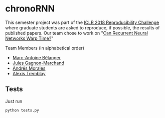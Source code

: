 # chronoRNN

This semester project was part of the [ICLR 2018 Reproducibility Challenge](https://ift6135h18.wordpress.com/project-description-iclr2018-reproducibility-challenge/) where graduate students are asked to reproduce, if possible, the results of published papers. Our team chose to work on "[Can Recurrent Neural Networks Warp Time?](https://openreview.net/pdf?id=SJcKhk-Ab)"

Team Members (in alphabetical order)
- [Marc-Antoine Bélanger](https://github.com/gbmarc1)
- [Jules Gagnon-Marchand](https://github.com/julesgm)
- [Andrés Morales](https://github.com/jamorafo)
- [Alexis Tremblay](https://github.com/atremblay)

## Tests
Just run
```bash
python tests.py
```
